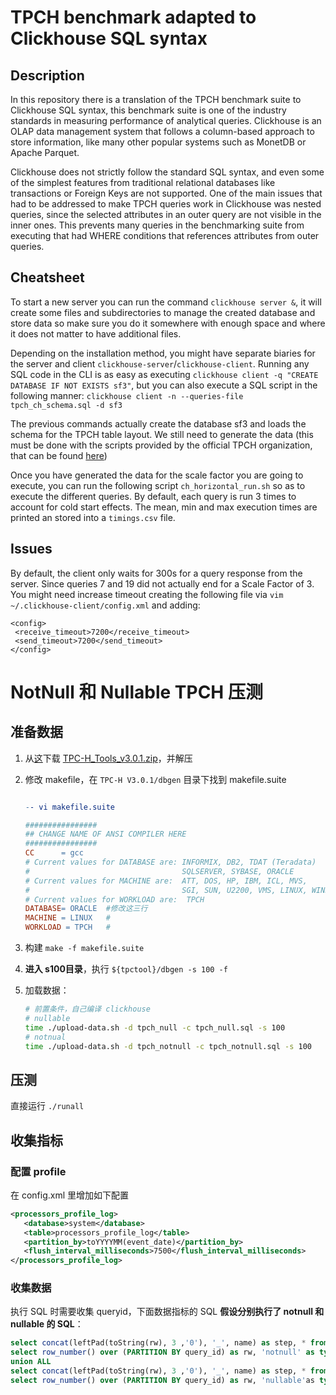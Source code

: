 # TPCH benchmark adapted to Clickhouse SQL syntax

## Description

In this repository there is a translation of the TPCH benchmark suite to Clickhouse SQL syntax, this benchmark suite is one of the industry standards in measuring performance of analytical queries. Clickhouse is an OLAP data management system that follows a column-based approach to store information, like many other popular systems such as MonetDB or Apache Parquet. 

Clickhouse does not strictly follow the standard SQL syntax, and even some of the simplest features from traditional relational databases like transactions or Foreign Keys are not supported. One of the main issues that had to be addressed to make TPCH queries work in Clickhouse was nested queries, since the selected attributes in an outer query are not visible in the inner ones. This prevents many queries in the benchmarking suite from executing that had WHERE conditions that references attributes from outer queries.

## Cheatsheet

To start a new server you can run the command `clickhouse server &`, it will create some files and subdirectories to manage the created database and store data so make sure you do it somewhere with enough space and where it does not matter to have additional files. 

Depending on the installation method, you might have separate biaries for the server and client `clickhouse-server`/`clickhouse-client`. Running any SQL code in the CLI is as easy as executing `clickhouse client -q "CREATE DATABASE IF NOT EXISTS sf3"`, but you can also execute a SQL script in the following manner: `clickhouse client -n --queries-file tpch_ch_schema.sql -d sf3`

The previous commands actually create the database sf3 and loads the schema for the TPCH table layout. We still need to generate the data (this must be done with the scripts provided by the official TPCH organization, that can be found [here](https://tpc.org/TPC_Documents_Current_Versions/download_programs/tools-download-request5.asp?bm_type=TPC-H&bm_vers=3.0.0&mode=CURRENT-ONLY))

Once you have generated the data for the scale factor you are going to execute, you can run the following script `ch_horizontal_run.sh` so as to execute the different queries. By default, each query is run 3 times to account for cold start effects. The mean, min and max execution times are printed an stored into a `timings.csv` file.

## Issues 

By default, the client only waits for 300s for a query response from the server. Since queries 7 and 19 did not actually end for a Scale Factor of 3. You might need increase timeout creating the following file via `vim ~/.clickhouse-client/config.xml` and adding:

```
<config>
 <receive_timeout>7200</receive_timeout>
 <send_timeout>7200</send_timeout>
</config>
```

# NotNull 和 Nullable TPCH 压测

## 准备数据

1. 从[这](https://www.tpc.org/tpc_documents_current_versions/current_specifications5.asp)下载 [TPC-H_Tools_v3.0.1.zip](https://www.tpc.org/TPC_Documents_Current_Versions/download_programs/tools-download-request5.asp?bm_type=TPC-H&bm_vers=3.0.1&mode=CURRENT-ONLY)，并解压

2. 修改 makefile，在 `TPC-H V3.0.1/dbgen` 目录下找到 makefile.suite

   ```makefile
   
   -- vi makefile.suite
   
   ################
   ## CHANGE NAME OF ANSI COMPILER HERE
   ################
   CC      = gcc
   # Current values for DATABASE are: INFORMIX, DB2, TDAT (Teradata)
   #                                  SQLSERVER, SYBASE, ORACLE
   # Current values for MACHINE are:  ATT, DOS, HP, IBM, ICL, MVS,
   #                                  SGI, SUN, U2200, VMS, LINUX, WIN32
   # Current values for WORKLOAD are:  TPCH
   DATABASE= ORACLE  #修改这三行
   MACHINE = LINUX   #
   WORKLOAD = TPCH   #
   ```

3. 构建 `make -f makefile.suite`

4. **进入 s100目录**，执行  `${tpctool}/dbgen -s 100 -f`

5. 加载数据：

   ```bash
   # 前置条件，自己编译 clickhouse
   # nullable
   time ./upload-data.sh -d tpch_null -c tpch_null.sql -s 100
   # notnual
   time ./upload-data.sh -d tpch_notnull -c tpch_notnull.sql -s 100
   ```

## 压测

直接运行 `./runall`

## 收集指标

### 配置 profile

在 config.xml 里增加如下配置

```xml
<processors_profile_log>
   <database>system</database>
   <table>processors_profile_log</table>
   <partition_by>toYYYYMM(event_date)</partition_by>
   <flush_interval_milliseconds>7500</flush_interval_milliseconds>
</processors_profile_log>
```

### 收集数据

执行 SQL 时需要收集 queryid，下面数据指标的 SQL **假设分别执行了 notnull 和 nullable 的 SQL**：

```sql
select concat(leftPad(toString(rw), 3 ,'0'), '_', name) as step, * from (
select row_number() over (PARTITION BY query_id) as rw, 'notnull' as type, * from system.processors_profile_log where query_id = '67fd84e3-00c0-48d5-8d22-1cc3f4e24ed2')
union ALL
select concat(leftPad(toString(rw), 3 ,'0'), '_', name) as step, * from (
select row_number() over (PARTITION BY query_id) as rw, 'nullable'as type, * from system.processors_profile_log where query_id = '82684790-5785-4971-bb77-b69b2d36bd0a');
```

